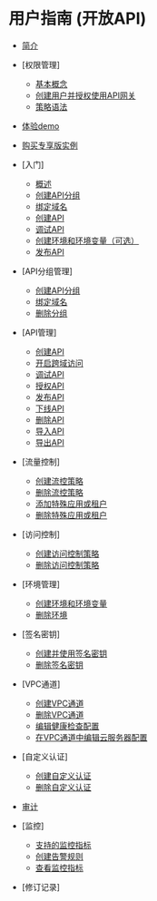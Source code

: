 # 用户指南 \(开放API\)

-   [简介](简介.md)
-   [权限管理]
    -   [基本概念](基本概念.md)
    -   [创建用户并授权使用API网关](创建用户并授权使用API网关.md)
    -   [策略语法](策略语法.md)

-   [体验demo](体验demo.md)
-   [购买专享版实例](购买专享版实例.md)
-   [入门]
    -   [概述](概述.md)
    -   [创建API分组](创建API分组.md)
    -   [绑定域名](绑定域名.md)
    -   [创建API](创建API.md)
    -   [调试API](调试API.md)
    -   [创建环境和环境变量（可选）](创建环境和环境变量（可选）.md)
    -   [发布API](发布API.md)

-   [API分组管理]
    -   [创建API分组](新建API分组.md)
    -   [绑定域名](分组绑定域名.md)
    -   [删除分组](删除分组.md)

-   [API管理]
    -   [创建API](新建API.md)
    -   [开启跨域访问](开启跨域访问.md)
    -   [调试API](API管理调试API.md)
    -   [授权API](授权API.md)
    -   [发布API](发布API到环境.md)
    -   [下线API](下线API.md)
    -   [删除API](删除API.md)
    -   [导入API](导入API.md)
    -   [导出API](导出API.md)

-   [流量控制]
    -   [创建流控策略](创建流控策略.md)
    -   [删除流控策略](删除流控策略.md)
    -   [添加特殊应用或租户](添加特殊应用或租户.md)
    -   [删除特殊应用或租户](删除特殊应用或租户.md)

-   [访问控制]
    -   [创建访问控制策略](创建访问控制策略.md)
    -   [删除访问控制策略](删除访问控制策略.md)

-   [环境管理]
    -   [创建环境和环境变量](创建环境和环境变量.md)
    -   [删除环境](删除环境.md)

-   [签名密钥]
    -   [创建并使用签名密钥](创建并使用签名密钥.md)
    -   [删除签名密钥](删除签名密钥.md)

-   [VPC通道]
    -   [创建VPC通道](创建VPC通道.md)
    -   [删除VPC通道](删除VPC通道.md)
    -   [编辑健康检查配置](编辑健康检查配置.md)
    -   [在VPC通道中编辑云服务器配置](在VPC通道中编辑云服务器配置.md)

-   [自定义认证]
    -   [创建自定义认证](创建自定义认证.md)
    -   [删除自定义认证](删除自定义认证.md)

-   [审计](审计.md)
-   [监控]
    -   [支持的监控指标](支持的监控指标.md)
    -   [创建告警规则](创建告警规则.md)
    -   [查看监控指标](查看监控指标.md)

-   [修订记录]

